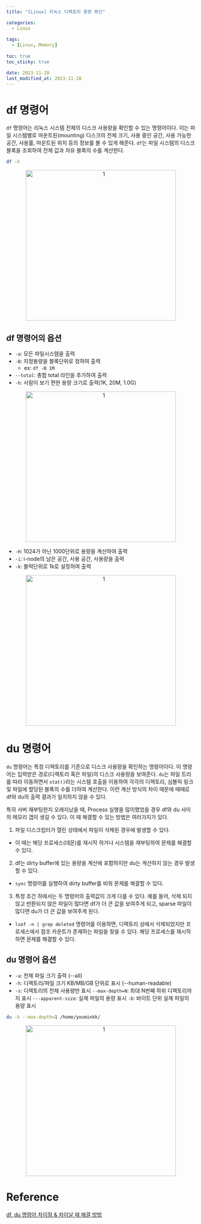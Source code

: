 ```yaml
---
title: "[Linux] 리눅스 디렉토리 용량 확인"

categories: 
  - Linux
  
tags:
  - [Linux, Memory]
  
toc: true
toc_sticky: true

date: 2023-11-28
last_modified_at: 2023-11-28
---
```


# df 명령어
`df` 명령어는 리눅스 시스템 전체의 디스크 사용량을 확인할 수 있는 명령어이다. 이는 파일 시스템별로 마운트된(mounting) 디스크의 전체 크기, 사용 중인 공간, 사용 가능한 공간, 사용률, 마운트된 위치 등의 정보를 볼 수 있게 해준다. 
`df`는 파일 시스템의 디스크 블록을 조회하여 전체 값과 자유 블록의 수를 계산한다.

```sh
df -h
```

<p align="center">
<img width="400" alt="1" src="https://github.com/meaningful96/Deep_Learning/assets/111734605/fd7a6276-6f4d-4942-aa73-0ee2d06711e3">
</p>

## df 명령어의 옵션
- `-a`: 모든 파일시스템을 출력
- `-B`: 지정용량을 블록단위로 정하여 출력
  - ex: `df -B 1M`
- `--total`: 총합 total 라인을 추가하여 출력
- `-h`: 사람이 보기 편한 용량 크기로 출력(1K, 20M, 1.0G)

<p align="center">
<img width="400" alt="1" src="https://github.com/meaningful96/Deep_Learning/assets/111734605/fd7a6276-6f4d-4942-aa73-0ee2d06711e3">
</p>

  
- `-H`: 1024가 아닌 1000단위로 용량을 계산하여 출력
- `-i`: i-node의 남은 공간, 사용 공간, 사용량을 출력
- `-k`: 블럭단위로 1k로 설정하여 출력
  
<p align="center">
<img width="400" alt="1" src="https://github.com/meaningful96/Deep_Learning/assets/111734605/824454d2-3c0f-496f-9f45-3bc7f99c4b77">
</p>

# du 명령어
`du` 명령어는 특정 디렉토리를 기준으로 디스크 사용량을 확인하는 명령어이다. 이 명령어는 입력받은 경로(디렉토리 혹은 파일)의 디스크 사용량을 보여준다. `du`는 파일 트리를 따라 이동하면서 `stat()`라는 시스템 호출을 이용하여 각각의 디렉토리, 심볼릭 링크 및 파일에 할당된 블록의 수를 더하여 계산한다.
이런 계산 방식의 차이 때문에 때때로 df와 du의 출력 결과가 일치하지 않을 수 있다.

특히 서버 재부팅한지 오래지났을 때, Process 실행을 많이했었을 경우 df와 du 사이의 메모리 갭이 생길 수 있다. 이 때 해결할 수 있는 방법은 여러가지가 있다.
1. 파일 디스크립터가 열린 상태에서 파일이 삭제된 경우에 발생할 수 있다.
  - 이 때는 해당 프로세스(데몬)를 재시작 하거나 시스템을 재부팅하여 문제를 해결할 수 있다.
2. df는 dirty buffer에 있는 용량을 계산에 포함하지만 du는 계산하지 않는 경우 발생 할 수 있다.
  - `sync` 명령어를 실행하여 dirty buffer를 비워 문제를 해결할 수 있다.
3. 특정 조건 하에서는 두 명령어의 출력값이 크게 다를 수 있다. 예를 들어, 삭제 되지 않고 반환되지 않은 파일이 많다면 df가 더 큰 값을 보여주게 되고, sparse 파일이 많다면 du가 더 큰 값을 보여주게 된다.
  - `lsof -n | grep deleted` 명령어를 이용하면, 디렉토리 상에서 삭제되었지만 프로세스에서 참조 카운트가 존재하는 파일을 찾을 수 있다. 해당 프로세스를 재시작하면 문제를 해결할 수 있다.

## du 명령어 옵션
- `-a`: 전체 파일 크기 출력 (--all)
- `-h`: 디렉토리/파일 크기 KB/MB/GB 단위로 표시 (--human-readable)
- `-s`: 디렉토리의 전체 사용량만 표시
`--max-depth=N`: 최대 N번째 하위 디렉토리까지 표시
`---apparent-size`: 실제 파일의 용량 표시
`-b`: 바이트 단위 실제 파일의 용량 표시

```sh
du -h --max-depth=1 /home/youminkk/
```
<p align="center">
<img width="400" alt="1" src="https://github.com/meaningful96/Deep_Learning/assets/111734605/4f1fdd2d-d8e3-46b1-a207-27e684b8ba4e">
</p>

# Reference  
[df, du 명령어 차이점 & 차이날 때 해결 방법](https://support.bespinglobal.com/ko/support/solutions/articles/73000560685--linux-df-du-%EB%AA%85%EB%A0%B9%EC%96%B4-%EC%B0%A8%EC%9D%B4%EC%A0%90-%EC%B0%A8%EC%9D%B4%EB%82%A0-%EB%95%8C-%ED%95%B4%EA%B2%B0-%EB%B0%A9%EB%B2%95)

